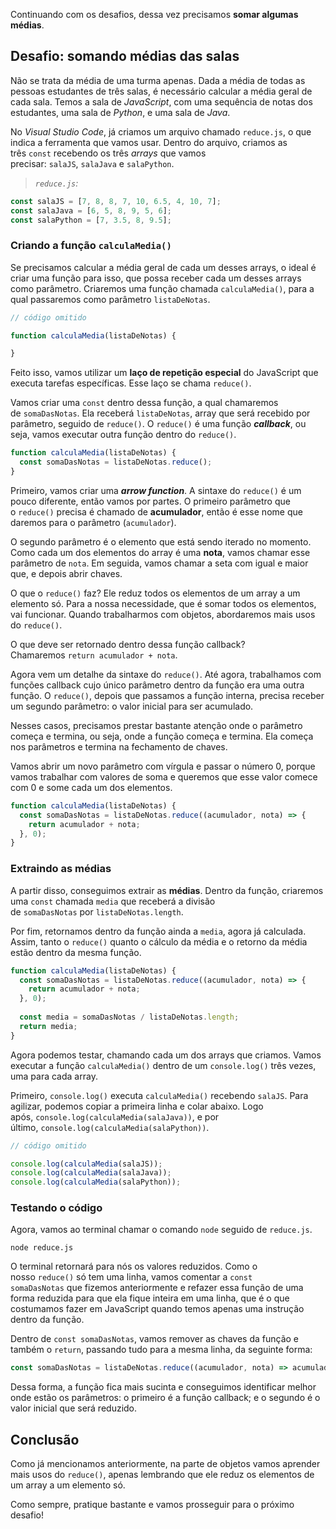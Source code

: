 Continuando com os desafios, dessa vez precisamos **somar algumas médias**.

## Desafio: somando médias das salas

Não se trata da média de uma turma apenas. Dada a média de todas as pessoas estudantes de três salas, é necessário calcular a média geral de cada sala. Temos a sala de _JavaScript_, com uma sequência de notas dos estudantes, uma sala de _Python_, e uma sala de _Java_.

No _Visual Studio Code_, já criamos um arquivo chamado `reduce.js`, o que indica a ferramenta que vamos usar. Dentro do arquivo, criamos as três `const` recebendo os três _arrays_ que vamos precisar: `salaJS`, `salaJava` e `salaPython`.

> _`reduce.js`:_

```js
const salaJS = [7, 8, 8, 7, 10, 6.5, 4, 10, 7];
const salaJava = [6, 5, 8, 9, 5, 6];
const salaPython = [7, 3.5, 8, 9.5];
```

### Criando a função `calculaMedia()`

Se precisamos calcular a média geral de cada um desses arrays, o ideal é criar uma função para isso, que possa receber cada um desses arrays como parâmetro. Criaremos uma função chamada `calculaMedia()`, para a qual passaremos como parâmetro `listaDeNotas`.

```js
// código omitido

function calculaMedia(listaDeNotas) {

}
```

Feito isso, vamos utilizar um **laço de repetição especial** do JavaScript que executa tarefas específicas. Esse laço se chama `reduce()`.

Vamos criar uma `const` dentro dessa função, a qual chamaremos de `somaDasNotas`. Ela receberá `listaDeNotas`, array que será recebido por parâmetro, seguido de `reduce()`. O `reduce()` é uma função _**callback**_, ou seja, vamos executar outra função dentro do `reduce()`.

```js
function calculaMedia(listaDeNotas) {
  const somaDasNotas = listaDeNotas.reduce();
}
```

Primeiro, vamos criar uma _**arrow function**_. A sintaxe do `reduce()` é um pouco diferente, então vamos por partes. O primeiro parâmetro que o `reduce()` precisa é chamado de **acumulador**, então é esse nome que daremos para o parâmetro (`acumulador`).

O segundo parâmetro é o elemento que está sendo iterado no momento. Como cada um dos elementos do array é uma **nota**, vamos chamar esse parâmetro de `nota`. Em seguida, vamos chamar a seta com igual e maior que, e depois abrir chaves.

O que o `reduce()` faz? Ele reduz todos os elementos de um array a um elemento só. Para a nossa necessidade, que é somar todos os elementos, vai funcionar. Quando trabalharmos com objetos, abordaremos mais usos do `reduce()`.

O que deve ser retornado dentro dessa função callback? Chamaremos `return acumulador + nota`.

Agora vem um detalhe da sintaxe do `reduce()`. Até agora, trabalhamos com funções callback cujo único parâmetro dentro da função era uma outra função. O `reduce()`, depois que passamos a função interna, precisa receber um segundo parâmetro: o valor inicial para ser acumulado.

Nesses casos, precisamos prestar bastante atenção onde o parâmetro começa e termina, ou seja, onde a função começa e termina. Ela começa nos parâmetros e termina na fechamento de chaves.

Vamos abrir um novo parâmetro com vírgula e passar o número 0, porque vamos trabalhar com valores de soma e queremos que esse valor comece com 0 e some cada um dos elementos.

```js
function calculaMedia(listaDeNotas) {
  const somaDasNotas = listaDeNotas.reduce((acumulador, nota) => {
    return acumulador + nota;
  }, 0);
}
```

### Extraindo as médias

A partir disso, conseguimos extrair as **médias**. Dentro da função, criaremos uma `const` chamada `media` que receberá a divisão de `somaDasNotas` por `listaDeNotas.length`.

Por fim, retornamos dentro da função ainda a `media`, agora já calculada. Assim, tanto o `reduce()` quanto o cálculo da média e o retorno da média estão dentro da mesma função.

```js
function calculaMedia(listaDeNotas) {
  const somaDasNotas = listaDeNotas.reduce((acumulador, nota) => {
    return acumulador + nota;
  }, 0);
  
  const media = somaDasNotas / listaDeNotas.length;
  return media;
}
```

Agora podemos testar, chamando cada um dos arrays que criamos. Vamos executar a função `calculaMedia()` dentro de um `console.log()` três vezes, uma para cada array.

Primeiro, `console.log()` executa `calculaMedia()` recebendo `salaJS`. Para agilizar, podemos copiar a primeira linha e colar abaixo. Logo após, `console.log(calculaMedia(salaJava))`, e por último, `console.log(calculaMedia(salaPython))`.

```js
// código omitido

console.log(calculaMedia(salaJS));
console.log(calculaMedia(salaJava));
console.log(calculaMedia(salaPython));
```

### Testando o código

Agora, vamos ao terminal chamar o comando `node` seguido de `reduce.js`.

```console
node reduce.js
```

O terminal retornará para nós os valores reduzidos. Como o nosso `reduce()` só tem uma linha, vamos comentar a `const somaDasNotas` que fizemos anteriormente e refazer essa função de uma forma reduzida para que ela fique inteira em uma linha, que é o que costumamos fazer em JavaScript quando temos apenas uma instrução dentro da função.

Dentro de `const somaDasNotas`, vamos remover as chaves da função e também o `return`, passando tudo para a mesma linha, da seguinte forma:

```js
const somaDasNotas = listaDeNotas.reduce((acumulador, nota) => acumulador + nota, 0);
```

Dessa forma, a função fica mais sucinta e conseguimos identificar melhor onde estão os parâmetros: o primeiro é a função callback; e o segundo é o valor inicial que será reduzido.

## Conclusão

Como já mencionamos anteriormente, na parte de objetos vamos aprender mais usos do `reduce()`, apenas lembrando que ele reduz os elementos de um array a um elemento só.

Como sempre, pratique bastante e vamos prosseguir para o próximo desafio!